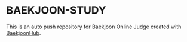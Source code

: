 # BAEKJOON-STUDY
This is an auto push repository for Baekjoon Online Judge created with [BaekjoonHub](https://github.com/BaekjoonHub/BaekjoonHub).
